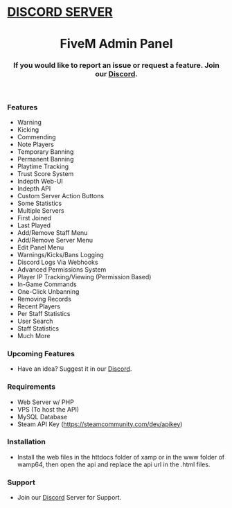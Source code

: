 # [DISCORD SERVER](https://discord.gg/5J7hUhRR8q)

<p align="center">
  <h1 align="center">
      FiveM Admin Panel
  </h1>
  <h3 align="center">
      If you would like to report an issue or request a feature. Join our <a href="https://discord.gg/R54TXzd33M">Discord</a>.
  </h3>
</p>

<br/>


### Features
* Warning
* Kicking
* Commending
* Note Players
* Temporary Banning
* Permanent Banning
* Playtime Tracking
* Trust Score System
* Indepth Web-UI
* Indepth API
* Custom Server Action Buttons
* Some Statistics
* Multiple Servers
* First Joined
* Last Played
* Add/Remove Staff Menu
* Add/Remove Server Menu
* Edit Panel Menu
* Warnings/Kicks/Bans Logging
* Discord Logs Via Webhooks
* Advanced Permissions System
* Player IP Tracking/Viewing (Permission Based)
* In-Game Commands
* One-Click Unbanning
* Removing Records
* Recent Players
* Per Staff Statistics
* User Search
* Staff Statistics
* Much More

### Upcoming Features
* Have an idea? Suggest it in our [Discord](https://discord.gg/R54TXzd33M).

### Requirements
* Web Server w/ PHP
* VPS (To host the API)
* MySQL Database
* Steam API Key (https://steamcommunity.com/dev/apikey)


### Installation
* Install the web files in the httdocs folder of xamp or in the www folder of wamp64, then open the api and replace the api url in the .html files.


### Support
* Join our [Discord](https://discord.gg/R54TXzd33M) Server for Support.
